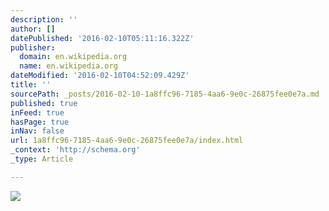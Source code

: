 ```yaml
---
description: ''
author: []
datePublished: '2016-02-10T05:11:16.322Z'
publisher:
  domain: en.wikipedia.org
  name: en.wikipedia.org
dateModified: '2016-02-10T04:52:09.429Z'
title: ''
sourcePath: _posts/2016-02-10-1a8ffc96-7185-4aa6-9e0c-26875fee0e7a.md
published: true
inFeed: true
hasPage: true
inNav: false
url: 1a8ffc96-7185-4aa6-9e0c-26875fee0e7a/index.html
_context: 'http://schema.org'
_type: Article

---
```

![](https://upload.wikimedia.org/wikipedia/commons/thumb/a/a5/FordtaunusV4front.jpg/300px-FordtaunusV4front.jpg)